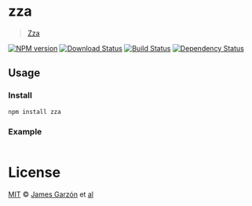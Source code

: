# zza
> [Zza](https://github.com/jamesgarzon/zza)

[![NPM version][npm-badge]][npm-url]
[![Download Status][dl-badge]][dl-url]
[![Build Status][ci-badge]][ci-url]
[![Dependency Status][dep-badge]][dep-url]


## Usage

### Install

```a
npm install zza
```

### Example

```js
```

# License

[MIT][mit] © [James Garzón][author] et [al][contributors]


[mit]:          http://opensource.org/licenses/MIT
[author]:       http://github.com/jamesgarzon
[contributors]: https://github.com/jamesgarzon/zza/graphs/contributors
[npm-badge]:    https://img.shields.io/npm/v/zza.svg?style=flat-square
[npm-url]:      https://github.com/jamesgarzon/zza/releases
[module-url]:   https://www.github.com/modulejs/module
[mit-badge]:    https://img.shields.io/badge/license-MIT-444444.svg?style=flat-square
[dl-badge]:     http://img.shields.io/npm/dm/zza.svg?style=flat-square
[dl-url]:       https://www.npmjs.org/package/zza
[ci-badge]:     http://img.shields.io/travis/jamesgarzon/zza.svg?style=flat-square
[ci-url]:       https://travis-ci.org/jamesgarzon/zza
[dep-badge]:    https://david-dm.org/jamesgarzon/zza
[dep-url]:      https://david-dm.org/jamesgarzon/zza.svg?style=flat-square
